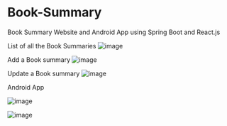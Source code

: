 # Book-Summary
Book Summary Website and Android App using Spring Boot and React.js

List of all the Book Summaries
![image](https://user-images.githubusercontent.com/67964674/168043230-0b16b351-204e-4afd-b0e1-391a2f791709.png)

Add a Book summary
![image](https://user-images.githubusercontent.com/67964674/168044682-64077e53-27b3-4017-9baf-35da7e5c6e38.png)

Update a Book summary
![image](https://user-images.githubusercontent.com/67964674/168045305-b4295747-1488-488b-a0e7-a873733924e2.png)

Android App

![image](https://user-images.githubusercontent.com/67964674/170239478-3eb1c769-d62e-44c3-b903-e45f052e708d.png)

![image](https://user-images.githubusercontent.com/67964674/170239637-f2a67f84-53cb-4b02-b26a-01239a01df95.png)


